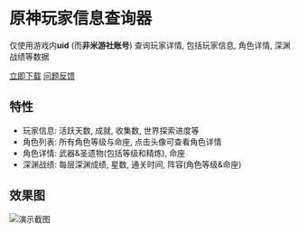 # 原神玩家信息查询器
仅使用游戏内**uid** (而**非米游社账号**) 查询玩家详情, 包括玩家信息, 角色详情, 深渊战绩等数据

[立即下载](https://github.com/Azure99/GenshinPlayerQuery/releases) [问题反馈](https://github.com/Azure99/GenshinPlayerQuery/issues)

## 特性

- 玩家信息: 活跃天数, 成就, 收集数, 世界探索进度等
- 角色列表: 所有角色等级与命座, 点击头像可查看角色详情
- 角色详情: 武器&圣遗物(包括等级和精炼), 命座
- 深渊战绩: 每层深渊成绩, 星数, 通关时间, 阵容(角色等级&命座)

## 效果图

![演示截图](https://www.rainng.com/ser/soft/genshin-player-query/image/img-1.png)